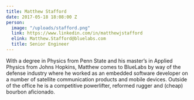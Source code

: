 ```yaml
---
title: Matthew Stafford
date: 2017-05-18 18:08:00 Z
person:
  image: "/uploads/stafford.png"
  link: https://www.linkedin.com/in/matthewjstafford
  elink: Matthew.Stafford@bluelabs.com
  title: Senior Engineer
---
```


With a degree in Physics from Penn State and his master’s in Applied Physics from Johns Hopkins, Matthew comes to BlueLabs by way of the defense industry where he worked as an embedded software developer on a number of satellite communication products and mobile devices. Outside of the office he is a competitive powerlifter, reformed rugger and (cheap) bourbon aficionado.